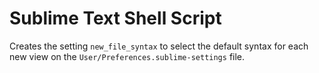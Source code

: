 # Sublime Text Shell Script

Creates the setting `new_file_syntax` to select the default syntax for each new view on the
`User/Preferences.sublime-settings` file.

